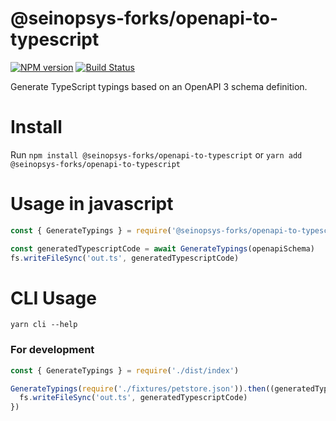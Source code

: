 # @seinopsys-forks/openapi-to-typescript

[![NPM version](https://img.shields.io/npm/v/@seinopsys-forks/openapi-to-typescript.svg)](https://www.npmjs.com/package/@seinopsys-forks/openapi-to-typescript)
[![Build Status](https://travis-ci.com/SeinopSys/openapi-to-typescript.svg?branch=main)](https://travis-ci.com/github/SeinopSys/openapi-to-typescript)

Generate TypeScript typings based on an OpenAPI 3 schema definition.

# Install

Run `npm install @seinopsys-forks/openapi-to-typescript` or `yarn add @seinopsys-forks/openapi-to-typescript`

# Usage in javascript

```javascript
const { GenerateTypings } = require('@seinopsys-forks/openapi-to-typescript')

const generatedTypescriptCode = await GenerateTypings(openapiSchema)
fs.writeFileSync('out.ts', generatedTypescriptCode)
```

# CLI Usage

`yarn cli --help`

### For development

```javascript
const { GenerateTypings } = require('./dist/index')

GenerateTypings(require('./fixtures/petstore.json')).then((generatedTypescriptCode: string) => {
  fs.writeFileSync('out.ts', generatedTypescriptCode)
})
```
